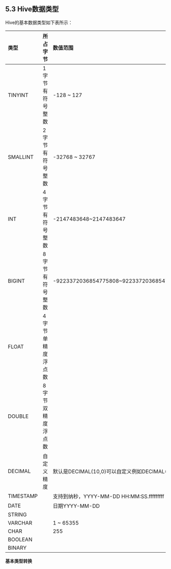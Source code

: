 ## 5.3 Hive数据类型

Hive的基本数据类型如下表所示：

| 类型 | 所占字节 | 数值范围 | 后缀 | 示例 |
| :--- | :--- | :--- | :--- | :--- |
| TINYINT | 1字节有符号整数 | -128 ~ 127 | Y | 10Y |
| SMALLINT | 2字节有符号整数 | -32768 ~ 32767 | S | 10S |
| INT | 4字节有符号整数 | -2147483648~2147483647 | - | 10 |
| BIGINT | 8字节有符号整数 | -9223372036854775808~9223372036854775807 | L | 10L |
| FLOAT | 4字节单精度浮点数 |  |  |  |
| DOUBLE | 8字节双精度浮点数 |  |  |  |
| DECIMAL | 自定义精度 | 默认是DECIMAL\(10,0\)可以自定义例如DECIMAL\(9,7\) |  |  |
| TIMESTAMP |  | 支持到纳秒，YYYY-MM-DD HH:MM:SS.fffffffff |  |  |
| DATE |  | 日期YYYY-MM-DD |  |  |
| STRING |  |  |  |  |
| VARCHAR |  | 1 ~ 65355 |  |  |
| CHAR |  | 255 |  |  |
| BOOLEAN |  |  |  |  |
| BINARY |  |  |  |  |



**基本类型转换**




